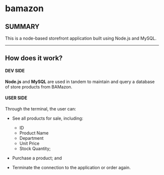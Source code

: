 # bamazon

## SUMMARY
This is a node-based storefront application built using Node.js and MySQL.


***


## How does it work?

#### DEV SIDE

**Node.js** and **MySQL** are used in tandem to maintain and query a database of store products from BAMazon.


#### USER SIDE

Through the terminal, the user can:

* See all products for sale, including:
    * ID
    * Product Name
    * Department
    * Unit Price
    * Stock Quantity;

* Purchase a product; and

* Terminate the connection to the application or order again.